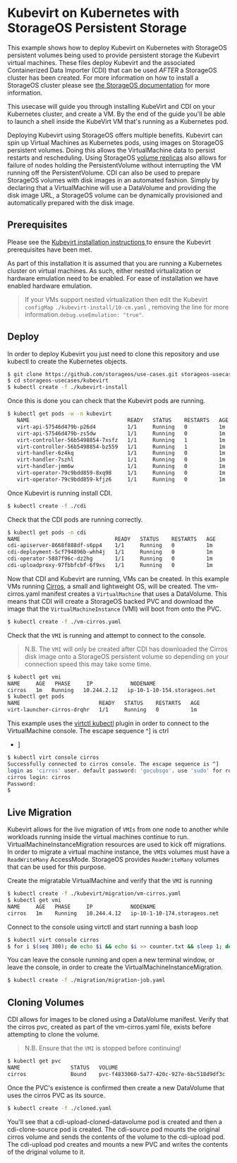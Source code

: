 # Kubevirt on Kubernetes with StorageOS Persistent Storage

This example shows how to deploy Kubevirt on Kubernetes with StorageOS
persistent volumes being used to provide persistent storage the Kubevirt
virtual machines. These files deploy Kubevirt and the associated Containerized
Data Importer (CDI) that can be used *AFTER* a StorageOS cluster has been
created. For more information on how to install a StorageOS cluster please see
[the StorageOS
documentation](https://docs.storageos.com/docs/introduction/quickstart) for
more information.

This usecase will guide you through installing KubeVirt and CDI on your
Kubernetes cluster, and create a VM. By the end of the guide you'll be able to
launch a shell inside the KubeVirt VM that's running as a Kubernetes pod.

Deploying Kubevirt using StorageOS offers multiple benefits. Kubevirt can spin
up Virtual Machines as Kubernetes pods, using images on StorageOS persistent
volumes. Doing this allows the VirtualMachine data to persist restarts and
rescheduling. Using StorageOS [volume
replicas](https://docs.storageos.com/docs/concepts/replication) also allows for
failure of nodes holding the PersistentVolume without interrupting the VM
running off the PersistentVolume. CDI can also be used to prepare
StorageOS volumes with disk images in an automated fashion. Simply by declaring
that a VirtualMachine will use a DataVolume and providing the disk image URL, a
StorageOS volume can be dynamically provisioned and automatically prepared with
the disk image.

## Prerequisites

Please see the [ Kubevirt installation instructions
](https://kubevirt.io/user-guide/docs/latest/administration/intro.html)  to
ensure the Kubevirt prerequisites have been met. 

As part of this installation it is assumed that you are running a Kubernetes
cluster on virtual machines. As such, either nested virtualization  or hardware
emulation need to be enabled. For ease of installation we have enabled hardware
emulation.

> If your VMs support nested virtualization then edit the Kubevirt `configMap`
> `./kubevirt-install/10-cm.yaml` , removing the line for more
> information.`debug.useEmulation: "true"`.

## Deploy

In order to deploy Kubevirt you just need to clone this repository and use
kubectl to create the Kubernetes objects.

```bash
$ git clone https://github.com/storageos/use-cases.git storageos-usecases
$ cd storageos-usecases/kubevirt
$ kubectl create -f ./kubevirt-install
```
Once this is done you can check that the Kubevirt pods are running.

```bash
$ kubectl get pods -w -n kubevirt
   NAME                               READY   STATUS    RESTARTS   AGE
   virt-api-57546d479b-p26d4          1/1     Running   0          1m
   virt-api-57546d479b-zs5dw          1/1     Running   0          1m
   virt-controller-56b5498854-7xsfz   1/1     Running   1          1m
   virt-controller-56b5498854-bz559   1/1     Running   1          1m
   virt-handler-6z4kq                 1/1     Running   0          1m
   virt-handler-7szhl                 1/1     Running   0          1m
   virt-handler-jmm6w                 1/1     Running   0          1m
   virt-operator-79c9bdd859-8xq98     1/1     Running   0          1m
   virt-operator-79c9bdd859-kfjz6     1/1     Running   0          1m
```

Once Kubevirt is running install CDI.

```bash
$ kubectl create -f ./cdi
```

Check that the CDI pods are running correctly.

```bash
$ kubectl get pods -n cdi
NAME                              READY   STATUS    RESTARTS   AGE
cdi-apiserver-8668f888df-s6pp4    1/1     Running   0          1m
cdi-deployment-5cf794896b-whh4j   1/1     Running   0          1m
cdi-operator-5887f96c-dz2hg       1/1     Running   0          1m
cdi-uploadproxy-97fbbfcbf-6f9xs   1/1     Running   0          1m
```

Now that CDI and Kubevirt are running, VMs can be created. In this example VMs
running [Cirros](https://launchpad.net/cirros/), a small and lightweight OS,
will be created.  The vm-cirros.yaml manifest creates a `VirtualMachine` that
uses a DataVolume. This means that CDI will create a StorageOS backed PVC and
download the image that the `VirtualMachineInstance` (VMI) will boot from onto
the PVC.

```bash
$ kubectl create -f ./vm-cirros.yaml
```

Check that the `VMI` is running and attempt to connect to the
console.

> N.B. The `VMI` will only be created after CDI has downloaded
> the Cirros disk image onto a StorageOS persistent volume so depending on your
> connection speed this may take some time.

```bash
$ kubectl get vmi
NAME     AGE   PHASE     IP            NODENAME
cirros   1m   Running   10.244.2.12   ip-10-1-10-154.storageos.net
$ kubectl get pods
NAME                         READY   STATUS    RESTARTS   AGE
virt-launcher-cirros-drqhr   1/1     Running   0          1m
```

This example uses the [virtctl
kubectl](https://kubevirt.io/quickstart_minikube/#install-virtctl) plugin in
order to connect to the VirtualMachine console. The escape sequence ^] is ctrl
+ ]

```bash
$ kubectl virt console cirros
Successfully connected to cirros console. The escape sequence is ^]
login as 'cirros' user. default password: 'gocubsgo'. use 'sudo' for root.
cirros login: cirros
Password:
$
```

## Live Migration

Kubevirt allows for the live migration of `VMIs` from one node
to another while workloads running inside the virtual machines continue to run.
VirtualMachineInstanceMigration resources are used to kick off migrations. In
order to migrate a virtual machine instance, the `VMI`s
volumes must have a `ReadWriteMany` AccessMode. StorageOS provides
`ReadWriteMany` volumes that can be used for this purpose.

Create the migratable VirtualMachine and verify that the `VMI` is running
```bash
$ kubectl create -f ./kubevirt/migration/vm-cirros.yaml
$ kubectl get vmi
NAME     AGE   PHASE     IP            NODENAME
cirros   1m    Running   10.244.4.12   ip-10-1-10-174.storageos.net
```

Connect to the console using virtctl and start running a bash loop
```bash
$ kubectl virt console cirros
$ for i $(seq 300); do echo $i && echo $i >> counter.txt && sleep 1; done
```

You can leave the console running and open a new terminal window, or leave the
console, in order to create the VirtualMachineInstanceMigration.

```bash
$ kubectl create -f ./migration/migration-job.yaml
```

## Cloning Volumes

CDI allows for images to be cloned using a DataVolume manifest. Verify that the
cirros pvc, created as part of the vm-cirros.yaml file, exists before
attempting to clone the volume.

> N.B. Ensure that the `VMI` is stopped before continuing!

```bash
$ kubectl get pvc
NAME                STATUS   VOLUME                                     CAPACITY   ACCESS MODES   STORAGECLASS   AGE
cirros              Bound    pvc-f4833060-5a77-420c-927e-6bc518d9df3c   12Gi       RWO            fast           1m
```

Once the PVC's existence is confirmed then create a new DataVolume that uses the cirros PVC as its source.

```bash
$ kubectl create -f ./cloned.yaml
```

You'll see that a cdi-upload-cloned-datavolume pod is created and then a
cdi-clone-source pod is created. The cdi-source pod mounts the original cirros
volume and sends the contents of the volume to the cdi-upload pod. The
cdi-upload pod creates and mounts a new PVC and writes the contents of the
driginal volume to it.

